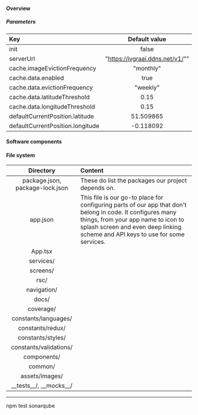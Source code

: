 #### Overview



##### Parameters

|               Key                |          Default value          | Description |
|:---------------------------------|:-------------------------------:|-------------|
| init                             | false                           | |
| serverUrl                        | "https://ivgraai.ddns.net/v1/"" | |
| cache.imageEvictionFrequency     | "monthly"                       | |
| cache.data.enabled               | true                            | |
| cache.data.evictionFrequency     | "weekly"                        | |
| cache.data.latitudeThreshold     | 0.15                            | |
| cache.data.longitudeThreshold    | 0.15                            | |
| defaultCurrentPosition.latitude  | 51.509865                       | |
| defaultCurrentPosition.longitude | -0.118092                       | |

#### Software components



#### File system

|            Directory            | Content |
|:-------------------------------:|:--------|
| package.json, package-lock.json | These do list the packages our project depends on. |
| app.json                        | This file is our go-to place for configuring parts of our app that don't belong in code. It configures many things, from your app name to icon to splash screen and even deep linking scheme and API keys to use for some services. |
| App.tsx                         | |
| services/                       | |
| screens/                        | |
| rsc/                            | |
| navigation/                     | |
| docs/                           | |
| coverage/                       | |
| constants/languages/            | |
| constants/redux/                | |
| constants/styles/               | |
| constants/validations/          | |
| components/                     | |
| common/                         | |
| assets/images/                  | |
| \_\_tests__/, \_\_mocks__/      | |


---
npm test
sonarqube
